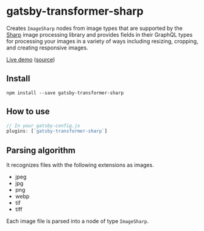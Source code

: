 # gatsby-transformer-sharp

Creates `ImageSharp` nodes from image types that are supported by the [Sharp](https://github.com/lovell/sharp) image processing library and provides fields in their GraphQL types for processing your images in a variety of ways including resizing, cropping, and creating responsive images.

[Live demo](https://image-processing.gatsbyjs.org/) ([source](https://github.com/gatsbyjs/gatsby/tree/master/examples/image-processing))

## Install

`npm install --save gatsby-transformer-sharp`

## How to use

```javascript
// In your gatsby-config.js
plugins: [`gatsby-transformer-sharp`]
```

## Parsing algorithm

It recognizes files with the following extensions as images.

* jpeg
* jpg
* png
* webp
* tif
* tiff

Each image file is parsed into a node of type `ImageSharp`.
